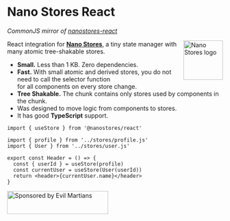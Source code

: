 # Nano Stores React

*CommonJS mirror of [nanostores-react](https://github.com/nanostores/react)*

<img align="right" width="92" height="92" title="Nano Stores logo"
     src="https://nanostores.github.io/nanostores/logo.svg">

React integration for **[Nano Stores]**, a tiny state manager
with many atomic tree-shakable stores.

* **Small.** Less than 1 KB. Zero dependencies.
* **Fast.** With small atomic and derived stores, you do not need to call
  the selector function for all components on every store change.
* **Tree Shakable.** The chunk contains only stores used by components
  in the chunk.
* Was designed to move logic from components to stores.
* It has good **TypeScript** support.

```tsx
import { useStore } from '@nanostores/react'

import { profile } from '../stores/profile.js'
import { User } from '../stores/user.js'

export const Header = () => {
  const { userId } = useStore(profile)
  const currentUser = useStore(User(userId))
  return <header>{currentUser.name}</header>
}
```

[Nano Stores]: https://github.com/nanostores/nanostores/


<a href="https://evilmartians.com/?utm_source=nanostores">
  <img src="https://evilmartians.com/badges/sponsored-by-evil-martians.svg"
       alt="Sponsored by Evil Martians" width="236" height="54">
</a>
